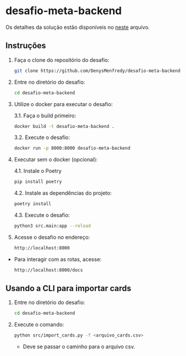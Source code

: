 # desafio-meta-backend
Os detalhes da solução estão disponíveis no [neste](descricao_solucao.pdf) arquivo.
## Instruções
1. Faça o clone do repositório do desafio:
    ```bash
    git clone https://github.com/DenysMenfredy/desafio-meta-backend
    ```
2. Entre no diretório do desafio:
    ```bash
    cd desafio-meta-backend
    ```
3. Utilize o docker para executar o desafio:
    
    3.1. Faça o build primeiro:
    ```bash
    docker build -t desafio-meta-backend .
    ```
    3.2. Execute o desafio:
    ```bash
    docker run -p 8000:8000 desafio-meta-backend
    ```
4. Executar sem o docker (opcional):

    4.1. Instale o Poetry
    ```bash
    pip install poetry
    ```
    4.2. Instale as dependências do projeto:
    ```bash
    poetry install
    ```
    4.3. Execute o desafio:
    ```bash
    python3 src.main:app --reload
    ```
5. Acesse o desafio no endereço:
    ```bash
    http://localhost:8000
    ```

- Para interagir com as rotas, acesse:
    ```bash
    http://localhost:8000/docs
    ```

## Usando a CLI para importar cards
1. Entre no diretório do desafio:
    ```bash
    cd desafio-meta-backend
    ```
2. Execute o comando:
    ```bash
    python src/import_cards.py -f <arquivo_cards.csv>
    ```
    - Deve se passar o caminho para o arquivo csv.